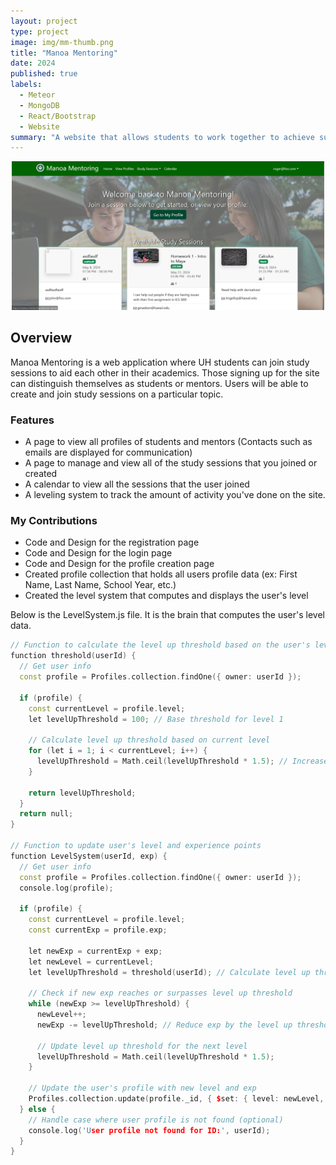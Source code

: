 ```yaml
---
layout: project
type: project
image: img/mm-thumb.png
title: "Manoa Mentoring"
date: 2024
published: true
labels:
  - Meteor
  - MongoDB
  - React/Bootstrap
  - Website
summary: "A website that allows students to work together to achieve success in their academics."
---
```


<p align="center">
  <img width="500px" class="rounded pe-4" src="../img/manoa-mentoring.png">
</p>

## Overview
Manoa Mentoring is a web application where UH students can join study sessions to aid each other in their academics. Those signing up for the site can distinguish themselves as students or mentors. Users will be able to create and join study sessions on a particular topic. 

### Features
- A page to view all profiles of students and mentors (Contacts such as emails are displayed for communication)
- A page to manage and view all of the study sessions that you joined or created
- A calendar to view all the sessions that the user joined
- A leveling system to track the amount of activity you've done on the site. 

### My Contributions
- Code and Design for the registration page
- Code and Design for the login page
- Code and Design for the profile creation page
- Created profile collection that holds all users profile data (ex: First Name, Last Name, School Year, etc.)
- Created the level system that computes and displays the user's level

Below is the LevelSystem.js file. It is the brain that computes the user's level data.
```cpp
// Function to calculate the level up threshold based on the user's level
function threshold(userId) {
  // Get user info
  const profile = Profiles.collection.findOne({ owner: userId });

  if (profile) {
    const currentLevel = profile.level;
    let levelUpThreshold = 100; // Base threshold for level 1

    // Calculate level up threshold based on current level
    for (let i = 1; i < currentLevel; i++) {
      levelUpThreshold = Math.ceil(levelUpThreshold * 1.5); // Increase threshold by 1.5 times
    }

    return levelUpThreshold;
  }
  return null;
}

// Function to update user's level and experience points
function LevelSystem(userId, exp) {
  // Get user info
  const profile = Profiles.collection.findOne({ owner: userId });
  console.log(profile);

  if (profile) {
    const currentLevel = profile.level;
    const currentExp = profile.exp;

    let newExp = currentExp + exp;
    let newLevel = currentLevel;
    let levelUpThreshold = threshold(userId); // Calculate level up threshold using the exported function

    // Check if new exp reaches or surpasses level up threshold
    while (newExp >= levelUpThreshold) {
      newLevel++;
      newExp -= levelUpThreshold; // Reduce exp by the level up threshold

      // Update level up threshold for the next level
      levelUpThreshold = Math.ceil(levelUpThreshold * 1.5);
    }

    // Update the user's profile with new level and exp
    Profiles.collection.update(profile._id, { $set: { level: newLevel, exp: newExp } });
  } else {
    // Handle case where user profile is not found (optional)
    console.log('User profile not found for ID:', userId);
  }
}
```
